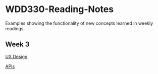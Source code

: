 # WDD330-Reading-Notes
Examples showing the functionality of new concepts learned in weekly readings.

## Week 3
[UX Design](https://symbolisticism.github.io/wdd330-reading-notes/ux-design.html)

[APIs](https://symbolisticism.github.io/wdd330-reading-notes/apis.md)
